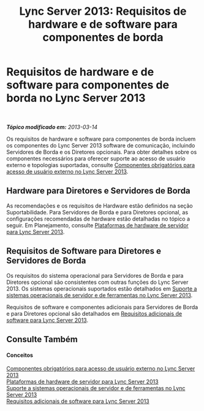 ﻿---
title: 'Lync Server 2013: Requisitos de hardware e de software para componentes de borda'
TOCTitle: Requisitos de hardware e de software para componentes de borda
ms:assetid: beac1140-e303-488a-ac9f-fc86dcb1987d
ms:mtpsurl: https://technet.microsoft.com/pt-br/library/Gg412931(v=OCS.15)
ms:contentKeyID: 49307957
ms.date: 05/19/2016
mtps_version: v=OCS.15
ms.translationtype: HT
---

# Requisitos de hardware e de software para componentes de borda no Lync Server 2013

 

_**Tópico modificado em:** 2013-03-14_

Os requisitos de hardware e software para componentes de borda incluem os componentes do Lync Server 2013 software de comunicação, incluindo Servidores de Borda e os Diretores opcionais. Para obter detalhes sobre os componentes necessários para oferecer suporte ao acesso de usuário externo e topologias suportadas, consulte [Componentes obrigatórios para acesso de usuário externo no Lync Server 2013](lync-server-2013-components-required-for-external-user-access.md).

## Hardware para Diretores e Servidores de Borda

As recomendações e os requisitos de Hardware estão definidos na seção Suportabilidade. Para Servidores de Borda e para Diretores opcional, as configurações recomendadas de hardware estão detalhadas no tópico a seguir. Em Planejamento, consulte [Plataformas de hardware de servidor para Lync Server 2013](lync-server-2013-server-hardware-platforms.md).

## Requisitos de Software para Diretores e Servidores de Borda

Os requisitos do sistema operacional para Servidores de Borda e para Diretores opcional são consistentes com outras funções do Lync Server 2013. Os sistemas operacionais suportados estão detalhados em [Suporte a sistemas operacionais de servidor e de ferramentas no Lync Server 2013](lync-server-2013-server-and-tools-operating-system-support.md).

Requisitos de software e componentes adicionais para Servidores de Borda e para Diretores opcional são detalhados em [Requisitos adicionais de software para Lync Server 2013](lync-server-2013-additional-software-requirements.md).

## Consulte Também

#### Conceitos

[Componentes obrigatórios para acesso de usuário externo no Lync Server 2013](lync-server-2013-components-required-for-external-user-access.md)  
[Plataformas de hardware de servidor para Lync Server 2013](lync-server-2013-server-hardware-platforms.md)  
[Suporte a sistemas operacionais de servidor e de ferramentas no Lync Server 2013](lync-server-2013-server-and-tools-operating-system-support.md)  
[Requisitos adicionais de software para Lync Server 2013](lync-server-2013-additional-software-requirements.md)

